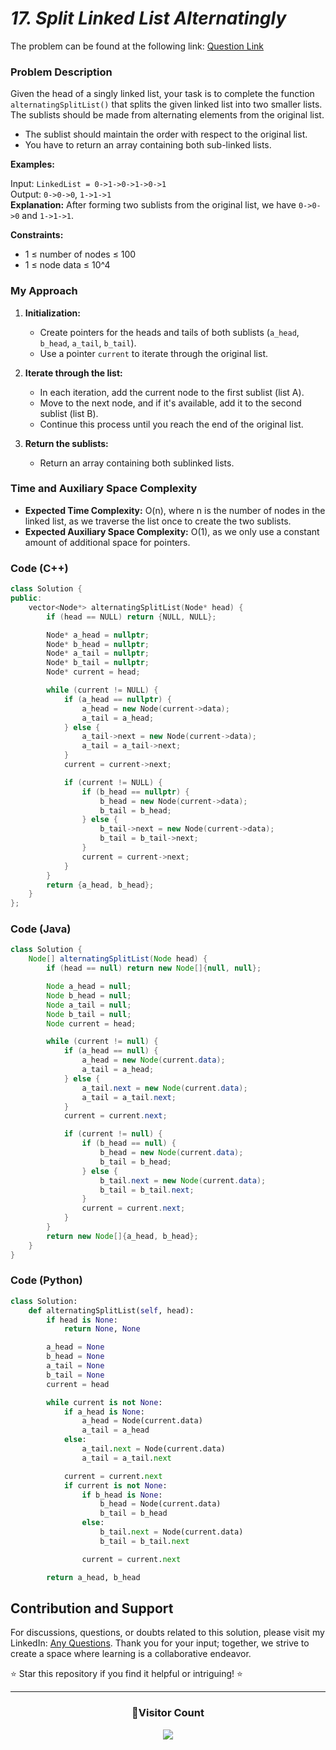 # _17. Split Linked List Alternatingly_

The problem can be found at the following link: [Question Link](https://www.geeksforgeeks.org/problems/split-singly-linked-list-alternatingly/1)

### Problem Description

Given the head of a singly linked list, your task is to complete the function `alternatingSplitList()` that splits the given linked list into two smaller lists. The sublists should be made from alternating elements from the original list.

- The sublist should maintain the order with respect to the original list.
- You have to return an array containing both sub-linked lists.

**Examples:**

Input: `LinkedList = 0->1->0->1->0->1`  
Output: `0->0->0`, `1->1->1`  
**Explanation:** After forming two sublists from the original list, we have `0->0->0` and `1->1->1`.

**Constraints:**

- 1 ≤ number of nodes ≤ 100
- 1 ≤ node data ≤ 10^4

### My Approach

1. **Initialization:**

   - Create pointers for the heads and tails of both sublists (`a_head`, `b_head`, `a_tail`, `b_tail`).
   - Use a pointer `current` to iterate through the original list.

2. **Iterate through the list:**

   - In each iteration, add the current node to the first sublist (list A).
   - Move to the next node, and if it's available, add it to the second sublist (list B).
   - Continue this process until you reach the end of the original list.

3. **Return the sublists:**
   - Return an array containing both sublinked lists.

### Time and Auxiliary Space Complexity

- **Expected Time Complexity:** O(n), where n is the number of nodes in the linked list, as we traverse the list once to create the two sublists.
- **Expected Auxiliary Space Complexity:** O(1), as we only use a constant amount of additional space for pointers.

### Code (C++)

```cpp
class Solution {
public:
    vector<Node*> alternatingSplitList(Node* head) {
        if (head == NULL) return {NULL, NULL};

        Node* a_head = nullptr;
        Node* b_head = nullptr;
        Node* a_tail = nullptr;
        Node* b_tail = nullptr;
        Node* current = head;

        while (current != NULL) {
            if (a_head == nullptr) {
                a_head = new Node(current->data);
                a_tail = a_head;
            } else {
                a_tail->next = new Node(current->data);
                a_tail = a_tail->next;
            }
            current = current->next;

            if (current != NULL) {
                if (b_head == nullptr) {
                    b_head = new Node(current->data);
                    b_tail = b_head;
                } else {
                    b_tail->next = new Node(current->data);
                    b_tail = b_tail->next;
                }
                current = current->next;
            }
        }
        return {a_head, b_head};
    }
};
```

### Code (Java)

```java
class Solution {
    Node[] alternatingSplitList(Node head) {
        if (head == null) return new Node[]{null, null};

        Node a_head = null;
        Node b_head = null;
        Node a_tail = null;
        Node b_tail = null;
        Node current = head;

        while (current != null) {
            if (a_head == null) {
                a_head = new Node(current.data);
                a_tail = a_head;
            } else {
                a_tail.next = new Node(current.data);
                a_tail = a_tail.next;
            }
            current = current.next;

            if (current != null) {
                if (b_head == null) {
                    b_head = new Node(current.data);
                    b_tail = b_head;
                } else {
                    b_tail.next = new Node(current.data);
                    b_tail = b_tail.next;
                }
                current = current.next;
            }
        }
        return new Node[]{a_head, b_head};
    }
}
```

### Code (Python)

```python
class Solution:
    def alternatingSplitList(self, head):
        if head is None:
            return None, None

        a_head = None
        b_head = None
        a_tail = None
        b_tail = None
        current = head

        while current is not None:
            if a_head is None:
                a_head = Node(current.data)
                a_tail = a_head
            else:
                a_tail.next = Node(current.data)
                a_tail = a_tail.next

            current = current.next
            if current is not None:
                if b_head is None:
                    b_head = Node(current.data)
                    b_tail = b_head
                else:
                    b_tail.next = Node(current.data)
                    b_tail = b_tail.next

                current = current.next

        return a_head, b_head
```

## Contribution and Support

For discussions, questions, or doubts related to this solution, please visit my LinkedIn: [Any Questions](https://www.linkedin.com/in/patel-hetkumar-sandipbhai-8b110525a/). Thank you for your input; together, we strive to create a space where learning is a collaborative endeavor.

⭐ Star this repository if you find it helpful or intriguing! ⭐

---

<div align=center>
  <h3><b>📍Visitor Count</b></h3>
</div>

<p align="center">   
  <img src="https://profile-counter.glitch.me/Hunterdii/count.svg" />  
</p>
